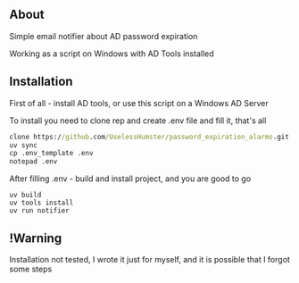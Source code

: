 ## About
Simple email notifier about AD password expiration

Working as a script on Windows with AD Tools installed

## Installation
First of all - install AD tools, or use this script on a Windows AD Server

To install you need to clone rep and create .env file and fill it, that's all

```cmd
clone https://github.com/UselessHumster/password_expiration_alarms.git
uv sync
cp .env_template .env
notepad .env
```

After filling .env - build and install project, and you are good to go
```
uv build
uv tools install 
uv run notifier
```


## !Warning
Installation not tested, I wrote it just for myself, and it is possible that I forgot some steps
